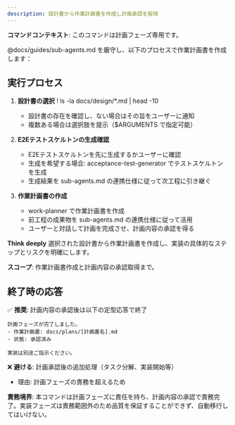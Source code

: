 ```yaml
---
description: 設計書から作業計画書を作成し計画承認を取得
---
```


**コマンドコンテキスト**: このコマンドは計画フェーズ専用です。

@docs/guides/sub-agents.md を厳守し、以下のプロセスで作業計画書を作成します：

## 実行プロセス

1. **設計書の選択**
   ! ls -la docs/design/*.md | head -10
   - 設計書の存在を確認し、ない場合はその旨をユーザーに通知
   - 複数ある場合は選択肢を提示（$ARGUMENTS で指定可能）

2. **E2Eテストスケルトンの生成確認**
   - E2Eテストスケルトンを先に生成するかユーザーに確認
   - 生成を希望する場合: acceptance-test-generator でテストスケルトンを生成
   - 生成結果を sub-agents.md の連携仕様に従って次工程に引き継ぐ

3. **作業計画書の作成**
   - work-planner で作業計画書を作成
   - 前工程の成果物を sub-agents.md の連携仕様に従って活用
   - ユーザーと対話して計画を完成させ、計画内容の承認を得る

**Think deeply** 選択された設計書から作業計画書を作成し、実装の具体的なステップとリスクを明確にします。

**スコープ**: 作業計画書作成と計画内容の承認取得まで。

## 終了時の応答
✅ **推奨**: 計画内容の承認後は以下の定型応答で終了
```
計画フェーズが完了しました。
- 作業計画書: docs/plans/[計画書名].md
- 状態: 承認済み

実装は別途ご指示ください。
```

❌ **避ける**: 計画承認後の追加処理（タスク分解、実装開始等）
- 理由: 計画フェーズの責務を超えるため

**責務境界**: 本コマンドは計画フェーズに責任を持ち、計画内容の承認で責務完了。実装フェーズは責務範囲外のため品質を保証することができず、自動移行してはいけない。
